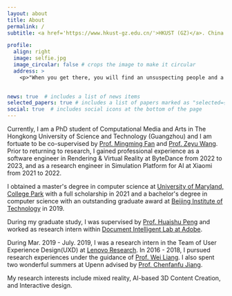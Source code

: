 ```yaml
---
layout: about
title: About
permalink: /
subtitle: <a href='https://www.hkust-gz.edu.cn/'>HKUST (GZ)</a>. China.

profile:
  align: right
  image: selfie.jpg
  image_circular: false # crops the image to make it circular
  address: >
    <p>"When you get there, you will find an unsuspecting people and a spacious land that God has put into your hands, a land that lacks nothing whatever" (Judges. 18:10).</p>
    

news: true  # includes a list of news items
selected_papers: true # includes a list of papers marked as "selected={true}"
social: true  # includes social icons at the bottom of the page
---
```


Currently, I am a PhD student of Computational Media and Arts in The Hongkong University of Science and Technology (Guangzhou) and I am fortuate to be co-supervised by [Prof. Mingming Fan](https://www.mingmingfan.com/) and [Prof. Zeyu Wang](https://cislab.hkust-gz.edu.cn/members/zeyu-wang/). Prior to returning to research, I gained professional experience as a software engineer in Rendering & Virtual Reality at ByteDance from 2022 to 2023, and as a research engineer in Simulation Platform for AI at Xiaomi from 2021 to 2022.

I obtained a master's degree in computer science at [University of Maryland, College Park](https://www.umd.edu/) with a full scholarship in 2021 and a bachelor's degree in computer science with an outstanding graduate award at [Beijing Institute of Technology](https://english.bit.edu.cn/) in 2019.

During my graduate study, I was supervised by [Prof. Huaishu Peng](http://smartlab.cs.umd.edu/) and worked as research intern within [Document Intelligent Lab at Adobe](https://research.adobe.com/research/document-intelligence/). 

During Mar. 2019 - July. 2019,  I was a research intern in the Team of User Experience Design(UXD) at [Lenovo Research](https://research.lenovo.com/webapp/view_English/index.html). In 2016 - 2018, I pursued research experiences under the guidance of [Prof. Wei Liang](https://liangwei-bit.github.io/web/). I also spent two wonderful summers at Upenn advised by [Prof. Chenfanfu Jiang](https://www.math.ucla.edu/~cffjiang/). 

My research interests include mixed reality, AI-based 3D Content Creation, and Interactive design.

<!---
Write your biography here. Tell the world about yourself. Link to your favorite [subreddit](http://reddit.com). You can put a picture in, too. The code is already in, just name your picture `prof_pic.jpg` and put it in the `img/` folder.
Put your address / P.O. box / other info right below your picture. You can also disable any these elements by editing `profile` property of the YAML header of your `_pages/about.md`. Edit `_bibliography/papers.bib` and Jekyll will render your [publications page](/al-folio/publications/) automatically.
Link to your social media connections, too. This theme is set up to use [Font Awesome icons](http://fortawesome.github.io/Font-Awesome/) and [Academicons](https://jpswalsh.github.io/academicons/), like the ones below. Add your Facebook, Twitter, LinkedIn, Google Scholar, or just disable all of them.
-->
